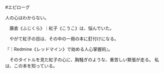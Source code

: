 #エピローグ

人の心はわからない。

　藤倉《ふじくら》｜紅子《こうこ》は、悩んでいた。

　やがて紅子の目は、その中の一冊の本に釘付けになる。

『｜Redmine《レッドマイン》で始める人心掌握術』。

　そのタイトルを見た紅子の心に、胸騒ぎのような、重苦しい緊張が走る。
私は、この本を知っている。